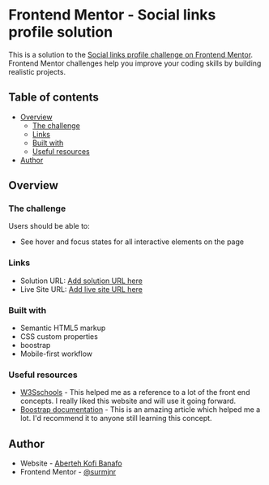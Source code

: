 # Frontend Mentor - Social links profile solution

This is a solution to the [Social links profile challenge on Frontend Mentor](https://www.frontendmentor.io/challenges/social-links-profile-UG32l9m6dQ). Frontend Mentor challenges help you improve your coding skills by building realistic projects. 

## Table of contents

- [Overview](#overview)
  - [The challenge](#the-challenge)
  - [Links](#links)
  - [Built with](#built-with)
  - [Useful resources](#useful-resources)
- [Author](#author)


## Overview

### The challenge

Users should be able to:

- See hover and focus states for all interactive elements on the page


### Links

- Solution URL: [Add solution URL here](https://github.com/surmjnr/results-summary-component-main)
- Live Site URL: [Add live site URL here](https://surmjnr.github.io/results-summary-component-main/)



### Built with

- Semantic HTML5 markup
- CSS custom properties
- boostrap
- Mobile-first workflow



### Useful resources

- [W3Sschools](https://www.w3schools.com/) - This helped me as a reference to a lot of the front end concepts. I really liked this website and will use it going forward.
- [Boostrap documentation](https://getbootstrap.com/docs/5.0/getting-started/introduction/) - This is an amazing article which helped me a lot. I'd recommend it to anyone still learning this concept.


## Author

- Website - [Aberteh Kofi Banafo](https://www.your-site.com)
- Frontend Mentor - [@surmjnr](https://www.frontendmentor.io/profile/surmjnr)


